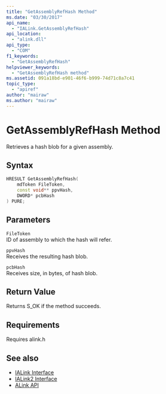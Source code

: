 ```yaml
---
title: "GetAssemblyRefHash Method"
ms.date: "03/30/2017"
api_name: 
  - "IALink.GetAssemblyRefHash"
api_location: 
  - "alink.dll"
api_type: 
  - "COM"
f1_keywords: 
  - "GetAssemblyRefHash"
helpviewer_keywords: 
  - "GetAssemblyRefHash method"
ms.assetid: 091a18bd-e901-46f6-b999-74d71c8a7c41
topic_type: 
  - "apiref"
author: "mairaw"
ms.author: "mairaw"
---
```

# GetAssemblyRefHash Method
Retrieves a hash blob for a given assembly.  
  
## Syntax  
  
```cpp  
HRESULT GetAssemblyRefHash(  
    mdToken FileToken,  
    const void** ppvHash,  
    DWORD* pcbHash  
) PURE;  
```  
  
## Parameters  
 `FileToken`  
 ID of assembly to which the hash will refer.  
  
 `ppvHash`  
 Receives the resulting hash blob.  
  
 `pcbHash`  
 Receives size, in bytes, of hash blob.  
  
## Return Value  
 Returns S_OK if the method succeeds.  
  
## Requirements  
 Requires alink.h  
  
## See also

- [IALink Interface](ialink-interface.md)
- [IALink2 Interface](ialink2-interface.md)
- [ALink API](index.md)
